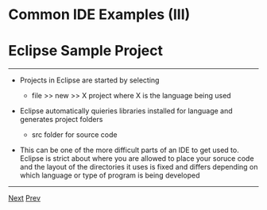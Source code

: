 # Common IDE Examples (III)
# Eclipse Sample Project
***
* Projects in Eclipse are started by selecting
	*  file >> new >> X project   where X is the language being used

*  Eclipse automatically quieries libraries installed for language and generates project folders
	*  src folder for source code
	
* This can be one of the more difficult parts of an IDE to get used to. Eclipse is strict about where you are allowed to place your soruce code and the layout of the directories it uses is fixed and differs depending on which language or type of program is being developed

***
[Next](https://github.com/AustinCerny/CSCI582_Presentation2_IDEs/blob/master/slide11.md)
[Prev](https://github.com/AustinCerny/CSCI582_Presentation2_IDEs/blob/master/slide09.md)

